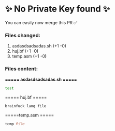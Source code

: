 # ✨ No Private Key found ✨

You can easily now merge this PR ✅

### Files changed:

1.  asdasdsadsadas.sh (+1 -0)
1.  huj.bf (+1 -0)
1.  temp.asm (+1 -0)

### Files content:

**===== asdasdsadsadas.sh =====**

```sh
test
```

===== huj.bf =====

```bf
brainfuck lang file
```

=====temp.asm =====

```asm
temp file
```
